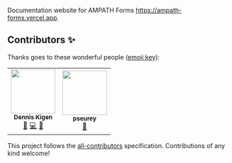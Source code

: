 Documentation website for AMPATH Forms https://ampath-forms.vercel.app.

## Contributors ✨

Thanks goes to these wonderful people ([emoji key](https://allcontributors.org/docs/en/emoji-key)):

<!-- ALL-CONTRIBUTORS-LIST:START - Do not remove or modify this section -->
<!-- prettier-ignore-start -->
<!-- markdownlint-disable -->
<table>
  <tr>
    <td align="center"><a href="https://github.com/denniskigen"><img src="https://avatars.githubusercontent.com/u/8509731?v=4?s=100" width="100px;" alt=""/><br /><sub><b>Dennis Kigen</b></sub></a><br /><a href="https://github.com/AMPATH/ampath-forms/commits?author=denniskigen" title="Documentation">📖</a> <a href="https://github.com/AMPATH/ampath-forms/commits?author=denniskigen" title="Code">💻</a> <a href="#design-denniskigen" title="Design">🎨</a></td>
    <td align="center"><a href="https://github.com/pseurey"><img src="https://avatars.githubusercontent.com/u/78152599?v=4?s=100" width="100px;" alt=""/><br /><sub><b>pseurey</b></sub></a><br /><a href="https://github.com/AMPATH/ampath-forms/commits?author=pseurey" title="Documentation">📖</a></td>
  </tr>
</table>

<!-- markdownlint-restore -->
<!-- prettier-ignore-end -->

<!-- ALL-CONTRIBUTORS-LIST:END -->

This project follows the [all-contributors](https://github.com/all-contributors/all-contributors) specification. Contributions of any kind welcome!
